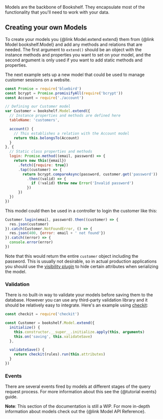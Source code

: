 Models are the backbone of Bookshelf. They encapsulate most of the functionality that you'll need to work with your
data.

## Creating your own Models

To create your models you {@link Model.extend extend} them from {@link Model bookshelf.Model} and add any methods and
relations that are needed. The first argument to `extend()` should be an object with the instance methods and properties
you want to set on your model, and the second argument is only used if you want to add static methods and properties.

The next example sets up a new model that could be used to manage customer sessions on a website.

```js
const Promise = require('bluebird')
const bcrypt = Promise.promisifyAll(require('bcrypt'))
const Account = require('./account')

// Defining our Customer model
var Customer = bookshelf.Model.extend({
  // Instance properties and methods are defined here
  tableName: 'customers',

  account() {
    // This establishes a relation with the Account model
    return this.belongsTo(Account)
  }
}, {
  // Static class properties and methods
  login: Promise.method((email, password) => {
    return new this({email})
      .fetch({require: true})
      .tap((customer) => {
        return bcrypt.compareAsync(password, customer.get('password'))
          .then((valid) => {
            if (!valid) throw new Error('Invalid password')
          })
      })
  })
})
```

This model could then be used in a controller to login the customer like this:

```js
Customer.login(email, password).then((customer) => {
  res.json(customer)
}).catch(Customer.NotFoundError, () => {
  res.json(400, {error: email + ' not found'})
}).catch((error) => {
  console.error(error)
})
```

Note that this would return the entire `customer` object including the password. This is usually not desirable, so in
actual production applications you should use the
[visibility plugin](https://github.com/bookshelf/bookshelf/wiki/Plugin:-Visibility) to hide certain attributes when
serializing the model.

### Validation

There is no built-in way to validate your models before saving them to the database. However you can use any third-party
validation library and it should be relatively easy to integrate. Here's an example using
[checkit](https://github.com/tgriesser/checkit):

```js
const checkit = require('checkit')

const Customer = bookshelf.Model.extend({
  initialize() {
    this.constructor.__super__.initialize.apply(this, arguments)
    this.on('saving', this.validateSave)
  },

  validateSave() {
    return checkit(rules).run(this.attributes)
  }
})
```

### Events

There are several events fired by models at different stages of the query request process. For more information about
this see the {@tutorial events} guide.

**Note**: This section of the documentation is still a WIP. For more in-depth information about models check out the
{@link Model API Reference}.

